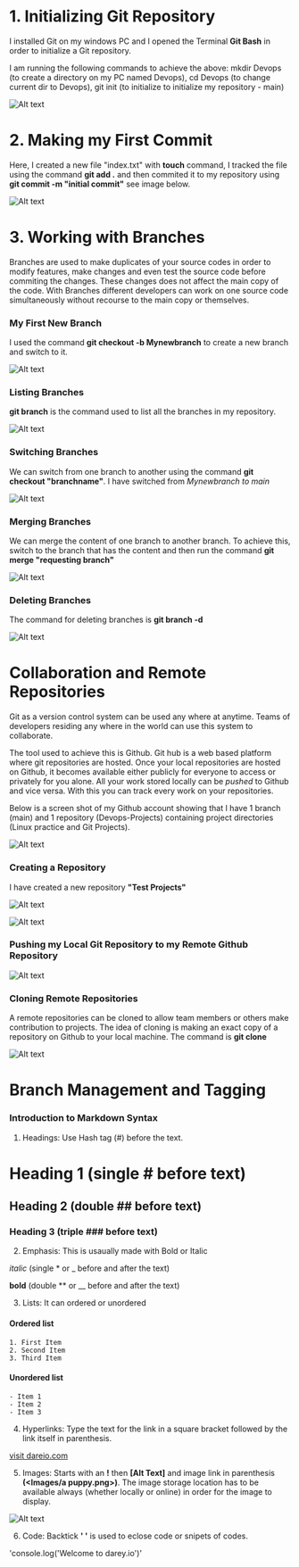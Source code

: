 # 1. Initializing Git Repository

I installed Git on my windows PC and I opened the Terminal **Git Bash** in order to initialize a Git repository.

I am running the following commands to achieve the above: mkdir Devops (to create a directory on my PC named Devops), cd Devops (to change current dir to Devops), git init (to initialize to initialize my repository - main)

![Alt text](<Images/git init.png>)



# 2. Making my First Commit

Here, I created a new file "index.txt" with **touch** command, I tracked the file using the command **git add .** and then commited it to my repository using **git commit -m "initial commit"** see image below.

![Alt text](<Images/git commit.png>)



# 3. Working with Branches

Branches are used to make duplicates of your source codes in order to modify features, make changes and even test the source code before commiting the changes. These changes does not affect the main copy of the code. With Branches different developers can work on one source code simultaneously without recourse to the main copy or themselves.

### My First New Branch

I used the command **git checkout -b Mynewbranch** to create a new branch and switch to it.

![Alt text](<Images/git new branch.png>)


### Listing Branches

**git branch** is the command used to list all the branches in my repository.

![Alt text](<Images/git branch.png>)


### Switching Branches

We can switch from one branch to another using the command **git checkout "branchname"**. I have switched from *Mynewbranch to main*

![Alt text](<Images/git checkout branch.png>)



### Merging Branches

We can merge the content of one branch to another branch. To achieve this, switch to the branch that has the content and then run the command **git merge "requesting branch"**

![Alt text](<Images/git merge.png>)


### Deleting Branches

The command for deleting branches is **git branch -d <branchname>**

![Alt text](<Images/git branch delete.png>)






# Collaboration and Remote Repositories

Git as a version control system can be used any where at anytime. Teams of developers residing any where in the world can use this system to collaborate.

The tool used to achieve this is Github. Git hub is a web based platform where git repositories are hosted. Once your local repositories are hosted on Github, it becomes available either publicly for everyone to access or privately for you alone. All your work stored locally can be *pushed* to Github and vice versa. With this you can track every work on your repositories.

Below is a screen shot of my Github account showing that I have 1 branch (main) and 1 repository (Devops-Projects) containing project directories (Linux practice and Git Projects).

![Alt text](<Images/github account.png>)


### Creating a Repository

I have created a new repository **"Test Projects"**

![Alt text](<Images/github new repo.png>)

![Alt text](<Images/github new repo 2.png>)


### Pushing my Local Git Repository to my Remote Github Repository

![Alt text](<Images/git push to remote.png>)



### Cloning Remote Repositories

A remote repositories can be cloned to allow team members or others make contribution to projects.
The idea of cloning is making an exact copy of a repository on Github to your local machine. The command is **git clone <link to your reomte repository>**

![Alt text](<Images/git clone.png>)






# Branch Management and Tagging

### Introduction to Markdown Syntax

   1. Headings: Use Hash tag (#) before the text.

   # Heading 1 (single # before text)
   ## Heading 2 (double ## before text)
   ### Heading 3 (triple ### before text)


   2. Emphasis: This is usaually made with Bold or Italic

   *italic* (single * or _ before and after the text)

   **bold** (double ** or __ before and after the text)


   3. Lists: It can ordered or unordered

   #### Ordered list
    1. First Item
    2. Second Item
    3. Third Item

   #### Unordered list
    - Item 1
    - Item 2
    - Item 3

   4. Hyperlinks: Type the text for the link in a square bracket followed by the link itself in parenthesis.

   [visit dareio.com](https://www.dareyio.com)


   5. Images: Starts with an **!** then **[Alt Text]** and image link in parenthesis **(<Images/a puppy.png>)**. The image storage location has to be available always (whether locally or online) in order for the image to display.

   ![Alt text](<Images/a puppy.png>)


   6. Code: Backtick **' '** is used to eclose code or snipets of codes.

   'console.log('Welcome to darey.io')'

   